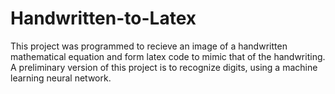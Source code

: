 # Handwritten-to-Latex

This project was programmed to recieve an image of a handwritten mathematical equation and form latex code to mimic that of the handwriting. A preliminary version of this project is to recognize digits, using a machine learning neural network.

